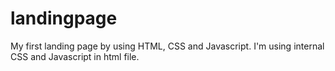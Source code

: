 # landingpage
My first landing page by using HTML, CSS and Javascript.
I'm using internal CSS and Javascript in html file.

